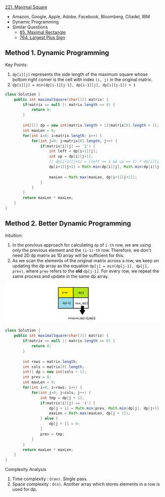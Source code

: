 [221. Maximal Square](https://leetcode.com/problems/maximal-square/)

* Amazon, Google, Apple, Adobe, Facebook, Bloomberg, Citadel, IBM
* Dynamic Programming
* Similar Questions
    * [85. Maximal Rectangle](https://leetcode.com/problems/maximal-rectangle/)
    * [764. Largest Plus Sign](https://leetcode.com/problems/largest-plus-sign/)
    
    
## Method 1. Dynamic Programming
Key Points:
1. `dp[i][j]` represents the side length of the maximum square whose bottom right corner is the cell with index `(i, j)` in the original matrix.
2. `dp[i][j] = min(dp[i-1][j-1], dp[i-1][j], dp[i][j-1]) + 1`
```java
class Solution {
    public int maximalSquare(char[][] matrix) {
        if(matrix == null || matrix.length == 0) {
            return 0;
        }
        
        int[][] dp = new int[matrix.length + 1][matrix[0].length + 1];
        int maxLen = 0;
        for(int i=0; i<matrix.length; i++) {
            for(int j=0; j<matrix[0].length; j++) {
                if(matrix[i][j] == '1') {
                    int left = dp[i+1][j];
                    int up = dp[i][j+1];
                    // dp[i+1][j+1] = (left == 1 && up == 1) ? dp[i][j] + 1 : Math.min(left, up) + 1;
                    dp[i+1][j+1] = Math.min(dp[i][j], Math.min(dp[i][j+1], dp[i+1][j])) + 1;
                    
                    maxLen = Math.max(maxLen, dp[i+1][j+1]);
                }
            }
        }
        return maxLen * maxLen;
    }
}
```


## Method 2. Better Dynamic Programming
Intuition:
1. In the previous approach for calculating `dp` of `i-th` row, we are using only the previous element and the `(i-1)-th` row. 
Therefore, we don't need 2D dp matrix as 1D array will be sufficient for this.
2. As we scan the elements of the original matrix across a row, we keep on updating the dp array as the equation `dp[j] = min(dp[j-1], dp[j], prev)`,
where `prev` refers to the **old** `dp[j-1]`. For every row, we repeat the same process and update in the same dp array.

![](images/221_Maximal_Square1.png)

```java
class Solution {
    public int maximalSquare(char[][] matrix) {
        if(matrix == null || matrix.length == 0) {
            return 0;
        }
        
        int rows = matrix.length;
        int cols = matrix[0].length;
        int[] dp = new int[cols + 1];
        int prev = 0;
        int maxLen = 0;
        for(int i=0; i<rows; i++) {
            for(int j=0; j<cols; j++) {
                int tmp = dp[j + 1];
                if(matrix[i][j] == '1') {
                    dp[j + 1] = Math.min(prev, Math.min(dp[j], dp[j+1])) + 1;
                    maxLen = Math.max(maxLen, dp[j + 1]);
                } else {
                    dp[j + 1] = 0;
                }
                prev = tmp;
            }
        }
        return maxLen * maxLen;
    }
}
```
Complexity Analysis
1. Time complexity : `O(mn)`. Single pass.
2. Space complexity : `O(n)`. Another array which stores elements in a row is used for dp.






